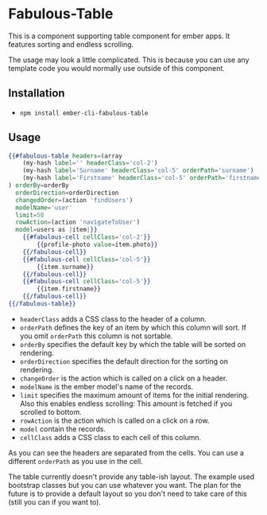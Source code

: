 # Fabulous-Table

This is a component supporting table component for ember apps. It features sorting and endless scrolling.

The usage may look a little complicated. This is because you can use any template code you would normally use outside of
this component.

## Installation

* `npm install ember-cli-fabulous-table`

## Usage

```handlebars
{{#fabulous-table headers=(array
    (my-hash label='' headerClass='col-2')
    (my-hash label='Surname' headerClass='col-5' orderPath='surname')
    (my-hash label='Firstname' headerClass='col-5' orderPath='firstname')
) orderBy=orderBy
  orderDirection=orderDirection
  changedOrder=(action 'findUsers')
  modelName='user'
  limit=50
  rowAction=(action 'navigateToUser')
  model=users as |item|}}
    {{#fabulous-cell cellClass='col-2'}}
        {{profile-photo value=item.photo}}
    {{/fabulous-cell}}
    {{#fabulous-cell cellClass='col-5'}}
        {{item.surname}}
    {{/fabulous-cell}}
    {{#fabulous-cell cellClass='col-5'}}
        {{item.firstname}}
    {{/fabulous-cell}}
{{/fabulous-table}}
```

* `headerClass` adds a CSS class to the header of a column.
* `orderPath` defines the key of an item by which this column will sort. If you omit `orderPath` this column is not
sortable.
* `orderBy` specifies the default key by which the table will be sorted on rendering.
* `orderDirection` specifies the default direction for the sorting on rendering.
* `changeOrder` is the action which is called on a click on a header.
* `modelName` is the ember model's name of the records.
* `limit` specifies the maximum amount of items for the initial rendering. Also this enables endless scrolling: This
amount is fetched if you scrolled to bottom.
* `rowAction` is the action which is called on a click on a row.
* `model` contain the records.
* `cellClass` adds a CSS class to each cell of this column.

As you can see the headers are separated from the cells. You can use a different `orderPath` as you use in the cell.
 
The table currently doesn't provide any table-ish layout. The example used bootstrap classes but you can use whatever
you want. The plan for the future is to provide a default layout so you don't need to take care of this (still you can
if you want to).